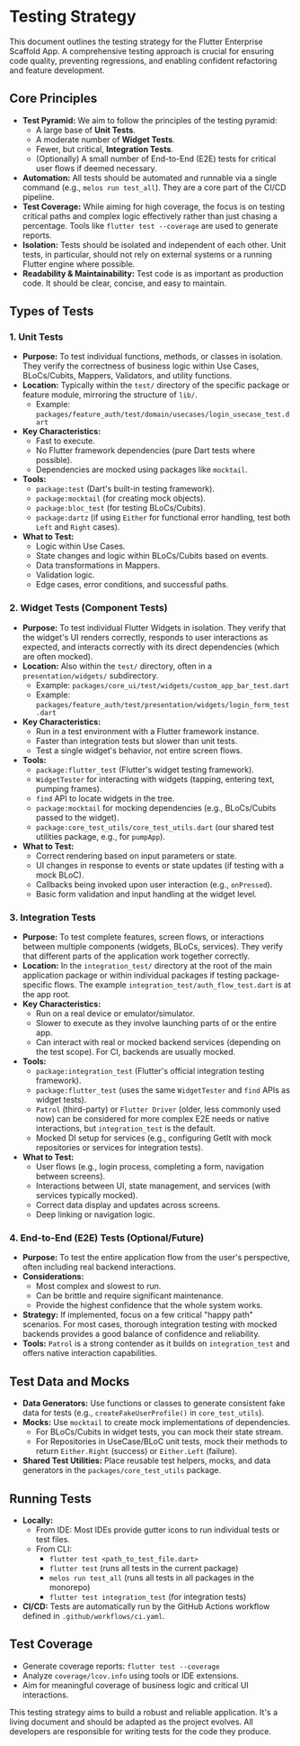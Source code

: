 # Testing Strategy

This document outlines the testing strategy for the Flutter Enterprise Scaffold App. A comprehensive testing approach is crucial for ensuring code quality, preventing regressions, and enabling confident refactoring and feature development.

## Core Principles
-   **Test Pyramid:** We aim to follow the principles of the testing pyramid:
    -   A large base of **Unit Tests**.
    -   A moderate number of **Widget Tests**.
    -   Fewer, but critical, **Integration Tests**.
    -   (Optionally) A small number of End-to-End (E2E) tests for critical user flows if deemed necessary.
-   **Automation:** All tests should be automated and runnable via a single command (e.g., `melos run test_all`). They are a core part of the CI/CD pipeline.
-   **Test Coverage:** While aiming for high coverage, the focus is on testing critical paths and complex logic effectively rather than just chasing a percentage. Tools like `flutter test --coverage` are used to generate reports.
-   **Isolation:** Tests should be isolated and independent of each other. Unit tests, in particular, should not rely on external systems or a running Flutter engine where possible.
-   **Readability & Maintainability:** Test code is as important as production code. It should be clear, concise, and easy to maintain.

## Types of Tests

### 1. Unit Tests
-   **Purpose:** To test individual functions, methods, or classes in isolation. They verify the correctness of business logic within Use Cases, BLoCs/Cubits, Mappers, Validators, and utility functions.
-   **Location:** Typically within the `test/` directory of the specific package or feature module, mirroring the structure of `lib/`.
    -   Example: `packages/feature_auth/test/domain/usecases/login_usecase_test.dart`
-   **Key Characteristics:**
    *   Fast to execute.
    *   No Flutter framework dependencies (pure Dart tests where possible).
    *   Dependencies are mocked using packages like `mocktail`.
-   **Tools:**
    *   `package:test` (Dart's built-in testing framework).
    *   `package:mocktail` (for creating mock objects).
    *   `package:bloc_test` (for testing BLoCs/Cubits).
    *   `package:dartz` (if using `Either` for functional error handling, test both `Left` and `Right` cases).
-   **What to Test:**
    *   Logic within Use Cases.
    *   State changes and logic within BLoCs/Cubits based on events.
    *   Data transformations in Mappers.
    *   Validation logic.
    *   Edge cases, error conditions, and successful paths.

### 2. Widget Tests (Component Tests)
-   **Purpose:** To test individual Flutter Widgets in isolation. They verify that the widget's UI renders correctly, responds to user interactions as expected, and interacts correctly with its direct dependencies (which are often mocked).
-   **Location:** Also within the `test/` directory, often in a `presentation/widgets/` subdirectory.
    -   Example: `packages/core_ui/test/widgets/custom_app_bar_test.dart`
    -   Example: `packages/feature_auth/test/presentation/widgets/login_form_test.dart`
-   **Key Characteristics:**
    *   Run in a test environment with a Flutter framework instance.
    *   Faster than integration tests but slower than unit tests.
    *   Test a single widget's behavior, not entire screen flows.
-   **Tools:**
    *   `package:flutter_test` (Flutter's widget testing framework).
    *   `WidgetTester` for interacting with widgets (tapping, entering text, pumping frames).
    *   `find` API to locate widgets in the tree.
    *   `package:mocktail` for mocking dependencies (e.g., BLoCs/Cubits passed to the widget).
    *   `package:core_test_utils/core_test_utils.dart` (our shared test utilities package, e.g., for `pumpApp`).
-   **What to Test:**
    *   Correct rendering based on input parameters or state.
    *   UI changes in response to events or state updates (if testing with a mock BLoC).
    *   Callbacks being invoked upon user interaction (e.g., `onPressed`).
    *   Basic form validation and input handling at the widget level.

### 3. Integration Tests
-   **Purpose:** To test complete features, screen flows, or interactions between multiple components (widgets, BLoCs, services). They verify that different parts of the application work together correctly.
-   **Location:** In the `integration_test/` directory at the root of the main application package or within individual packages if testing package-specific flows. The example `integration_test/auth_flow_test.dart` is at the app root.
-   **Key Characteristics:**
    *   Run on a real device or emulator/simulator.
    *   Slower to execute as they involve launching parts of or the entire app.
    *   Can interact with real or mocked backend services (depending on the test scope). For CI, backends are usually mocked.
-   **Tools:**
    *   `package:integration_test` (Flutter's official integration testing framework).
    *   `package:flutter_test` (uses the same `WidgetTester` and `find` APIs as widget tests).
    *   `Patrol` (third-party) or `Flutter Driver` (older, less commonly used now) can be considered for more complex E2E needs or native interactions, but `integration_test` is the default.
    *   Mocked DI setup for services (e.g., configuring GetIt with mock repositories or services for integration tests).
-   **What to Test:**
    *   User flows (e.g., login process, completing a form, navigation between screens).
    *   Interactions between UI, state management, and services (with services typically mocked).
    *   Correct data display and updates across screens.
    *   Deep linking or navigation logic.

### 4. End-to-End (E2E) Tests (Optional/Future)
-   **Purpose:** To test the entire application flow from the user's perspective, often including real backend interactions.
-   **Considerations:**
    *   Most complex and slowest to run.
    *   Can be brittle and require significant maintenance.
    *   Provide the highest confidence that the whole system works.
-   **Strategy:** If implemented, focus on a few critical "happy path" scenarios. For most cases, thorough integration testing with mocked backends provides a good balance of confidence and reliability.
-   **Tools:** `Patrol` is a strong contender as it builds on `integration_test` and offers native interaction capabilities.

## Test Data and Mocks
-   **Data Generators:** Use functions or classes to generate consistent fake data for tests (e.g., `createFakeUserProfile()` in `core_test_utils`).
-   **Mocks:** Use `mocktail` to create mock implementations of dependencies.
    *   For BLoCs/Cubits in widget tests, you can mock their state stream.
    *   For Repositories in UseCase/BLoC unit tests, mock their methods to return `Either.Right` (success) or `Either.Left` (failure).
-   **Shared Test Utilities:** Place reusable test helpers, mocks, and data generators in the `packages/core_test_utils` package.

## Running Tests
-   **Locally:**
    *   From IDE: Most IDEs provide gutter icons to run individual tests or test files.
    *   From CLI:
        *   `flutter test <path_to_test_file.dart>`
        *   `flutter test` (runs all tests in the current package)
        *   `melos run test_all` (runs all tests in all packages in the monorepo)
        *   `flutter test integration_test` (for integration tests)
-   **CI/CD:** Tests are automatically run by the GitHub Actions workflow defined in `.github/workflows/ci.yaml`.

## Test Coverage
-   Generate coverage reports: `flutter test --coverage`
-   Analyze `coverage/lcov.info` using tools or IDE extensions.
-   Aim for meaningful coverage of business logic and critical UI interactions.

This testing strategy aims to build a robust and reliable application. It's a living document and should be adapted as the project evolves. All developers are responsible for writing tests for the code they produce.
